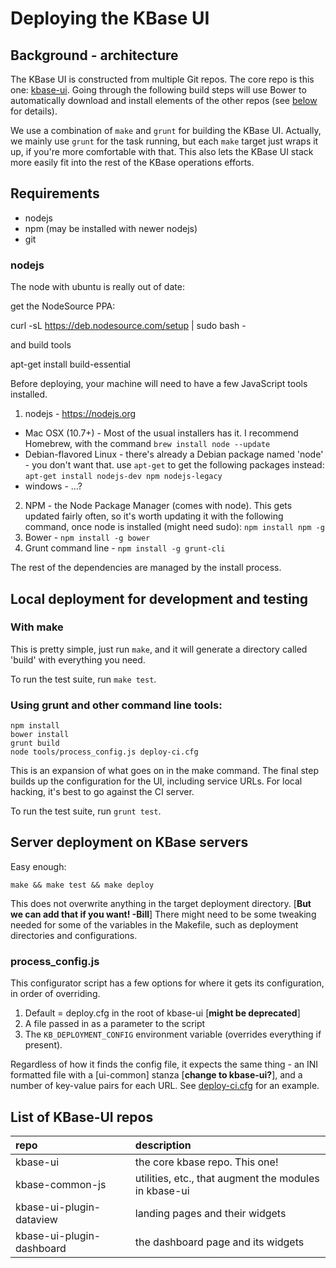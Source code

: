 # Deploying the KBase UI

## Background - architecture  
The KBase UI is constructed from multiple Git repos. The core repo is this one: [kbase-ui](https://github.com/kbase/kbase-ui). Going through the following build steps will use Bower to automatically download and install elements of the other repos (see [below](#repo-list) for details).

We use a combination of `make` and `grunt` for building the KBase UI. Actually, we mainly use `grunt` for the task running, but each `make` target just wraps it up, if you're more comfortable with that. This also lets the KBase UI stack more easily fit into the rest of the KBase operations efforts.

## Requirements

- nodejs
- npm (may be installed with newer nodejs)
- git


### nodejs

The node with ubuntu is really out of date:

get the NodeSource PPA:

curl -sL https://deb.nodesource.com/setup | sudo bash -

and build tools

apt-get install build-essential



Before deploying, your machine will need to have a few JavaScript tools installed.

1. nodejs - https://nodejs.org
  * Mac OSX (10.7+) - Most of the usual installers has it. I recommend Homebrew, with the command `brew install node --update`
  * Debian-flavored Linux - there's already a Debian package named 'node' - you don't want that. use `apt-get` to get the following packages instead: `apt-get install nodejs-dev npm nodejs-legacy`
  * windows - ...?
2. NPM - the Node Package Manager (comes with node). This gets updated fairly often, so it's worth updating it with the following command, once node is installed (might need sudo): `npm install npm -g`
3. Bower - `npm install -g bower`
4. Grunt command line - `npm install -g grunt-cli`

The rest of the dependencies are managed by the install process.

## Local deployment for development and testing

### With make
This is pretty simple, just run `make`, and it will generate a directory called 'build' with everything you need.

To run the test suite, run `make test`.

### Using grunt and other command line tools:
```
npm install
bower install
grunt build
node tools/process_config.js deploy-ci.cfg
```
This is an expansion of what goes on in the make command. The final step builds up the configuration for the UI, including service URLs. For local hacking, it's best to go against the CI server.

To run the test suite, run `grunt test`.


## Server deployment on KBase servers
Easy enough:
```
make && make test && make deploy
```

This does not overwrite anything in the target deployment directory. [**But we can add that if you want! -Bill**]
There might need to be some tweaking needed for some of the variables in the Makefile, such as deployment directories and configurations.

### process_config.js
This configurator script has a few options for where it gets its configuration, in order of overriding.
1. Default = deploy.cfg in the root of kbase-ui [**might be deprecated**]
2. A file passed in as a parameter to the script
3. The `KB_DEPLOYMENT_CONFIG` environment variable (overrides everything if present).

Regardless of how it finds the config file, it expects the same thing - an INI formatted file with a [ui-common] stanza [**change to kbase-ui?**], and a number of key-value pairs for each URL. See [deploy-ci.cfg](https://github.com/kbase/kbase-ui/blob/master/deploy-ci.cfg) for an example.


## <a name="repo-list"></a>List of KBase-UI repos  
| repo | description |
| :--- | :--- |
| kbase-ui | the core kbase repo. This one! |
| kbase-common-js | utilities, etc., that augment the modules in kbase-ui |
| kbase-ui-plugin-dataview | landing pages and their widgets |
| kbase-ui-plugin-dashboard | the dashboard page and its widgets |